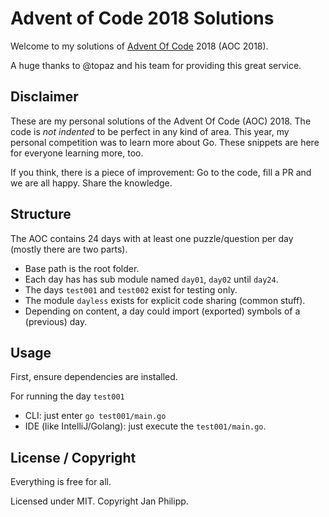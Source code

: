 # Advent of Code 2018 Solutions
Welcome to my solutions of [Advent Of Code](http://adventofcode.com) 2018 (AOC 2018).

A huge thanks to @topaz and his team for providing this great service.  

## Disclaimer
These are my personal solutions of the Advent Of Code (AOC) 2018. The code is 
*not indented* to be perfect in any kind of area. This year, my personal 
competition was to learn more about Go. These snippets are here for everyone
learning more, too. 

If you think, there is a piece of improvement: Go to the code, 
fill a PR and we are all happy. Share the knowledge. 

## Structure
The AOC contains 24 days with at least one puzzle/question per day (mostly there are two parts).

* Base path is the root folder.
* Each day has has sub module named `day01`, `day02` until `day24`.
* The days `test001` and `test002` exist for testing only.
* The module `dayless` exists for explicit code sharing (common stuff).
* Depending on content, a day could import (exported) symbols of a (previous) day.

## Usage
First, ensure dependencies are installed.
 
For running the day `test001`
* CLI: just enter `go test001/main.go`
* IDE (like IntelliJ/Golang): just execute the `test001/main.go`.

## License / Copyright
Everything is free for all.

Licensed under MIT. Copyright Jan Philipp.